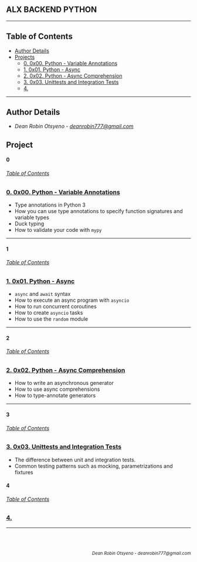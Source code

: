 ## **ALX BACKEND PYTHON**
---
## Table of Contents
- [Author Details](#author-details)
- [Projects](#tasks)
    - [0. 0x00. Python - Variable Annotations](#0)
    - [1. 0x01. Python - Async](#1)
    - [2. 0x02. Python - Async Comprehension](#2)
    - [3. 0x03. Unittests and Integration Tests](#3)
    - [4. ](#4)
    
---
## Author Details
- *Dean Robin Otsyeno - deanrobin777@gmail.com*

## Project
#### 0
###### [Table of Contents](#table-of-contents)
### [0. 0x00. Python - Variable Annotations](./0x00-python_variable_annotations)
- Type annotations in Python 3
- How you can use type annotations to specify function signatures and variable types
- Duck typing
- How to validate your code with `mypy`

---
#### 1
###### [Table of Contents](#table-of-contents)
### [1. 0x01. Python - Async](./0x01-python_async_function)
- `async` and `await` syntax
- How to execute an async program with `asyncio`
- How to run concurrent coroutines
- How to create `asyncio` tasks
- How to use the `random` module

---
#### 2
###### [Table of Contents](#table-of-contents)
### [2. 0x02. Python - Async Comprehension](./0x02-python_async_comprehension)
- How to write an asynchronous generator
- How to use async comprehensions
- How to type-annotate generators

---
#### 3
###### [Table of Contents](#table-of-contents)
### [3. 0x03. Unittests and Integration Tests](./0x03-Unittests_and_integration_tests)
- The difference between unit and integration tests.
- Common testing patterns such as mocking, parametrizations and fixtures


#### 4
###### [Table of Contents](#table-of-contents)
### [4. ](./)

---


<br></br>
<div align="right">
    <sub style="font-style: italic"> Dean Robin Otsyeno - deanrobin777@gmail.com</sub>
</div>